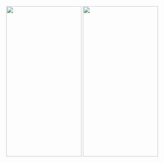 <img src = 'https://github.com/wltschmrz/DRL_PolicyGradients/assets/164648313/07310fc1-edff-4f39-a8a3-45c0d4649d34' width="200" height="400"/>
<img src = 'https://github.com/wltschmrz/DRL_PolicyGradients/assets/164648313/4a4bc4d8-6902-4b5d-9321-c27277c1c480' width="200" height="400"/>
